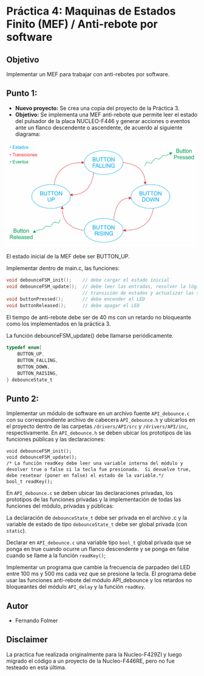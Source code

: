 # Práctica 4: Maquinas de Estados Finito (MEF) / Anti-rebote por software

## Objetivo
Implementar un MEF para trabajar con anti-rebotes por software. 


## Punto 1: 
- **Nuevo proyecto:** Se crea una copia del proyecto de la Práctica 3.
- **Objetivo:** Se implementa una MEF anti-rebote que permite leer el estado del pulsador de la placa NUCLEO-F446 y generar acciones o eventos ante un flanco descendente o ascendente, de acuerdo al siguiente diagrama:

![Texto](image.png)

El estado inicial de la MEF debe ser BUTTON_UP.

Implementar dentro de main.c, las funciones:
```c
void debounceFSM_init();    // debe cargar el estado inicial
void debounceFSM_update();  // debe leer las entradas, resolver la lógica de
                            // transición de estados y actualizar las salidas
void buttonPressed();       // debe encender el LED
void buttonReleased();      // debe apagar el LED 
```
El tiempo de anti-rebote debe ser de 40 ms con un retardo no bloqueante como los implementados en la práctica 3.

La función debounceFSM_update() debe llamarse periódicamente.

```c
typedef enum{
    BUTTON_UP,
    BUTTON_FALLING,
    BUTTON_DOWN,
    BUTTON_RAISING,
} debounceState_t
```



## Punto 2:

Implementar un módulo de software en un archivo fuente `API_debounce.c` con su correspondiente archivo de cabecera `API_debounce.h` y ubicarlos en el proyecto dentro de  las carpetas `/drivers/API/src` y `/drivers/API/inc`, respectivamente.
En `API_debounce.h` se deben ubicar los prototipos de las funciones públicas y las declaraciones:
```
void debounceFSM_init();
void debounceFSM_update();
/* La función readKey debe leer una variable interna del módulo y devolver true o false si la tecla fue presionada.  Si devuelve true, debe resetear (poner en false) el estado de la variable.*/
bool_t readKey();
```

En `API_debounce.c` se deben ubicar las declaraciones privadas, los prototipos de las funciones privadas y la implementación de todas las funciones del módulo, privadas y públicas:

La declaración de `debounceState_t` debe ser privada en el archivo .c y la variable de estado de tipo `debounceState_t` debe ser global privada (con `static`).

Declarar en `API_debounce.c` una variable tipo `bool_t` global privada que se ponga en true cuando ocurre un flanco descendente y se ponga en false cuando se llame a la función `readKey()`;

Implementar un programa que cambie la frecuencia de parpadeo del LED entre 100 ms y 500 ms cada vez que se presione la tecla.  El programa debe usar las funciones anti-rebote del módulo API_debounce y los retardos no bloqueantes del módulo `API_delay` y la función `readKey`.

## Autor
- Fernando Folmer

## Disclaimer
La practica fue realizada originalmente para la Nucleo-F429ZI y luego migrado el código a un proyecto de la Nucleo-F446RE, pero no fue testeado en esta última.